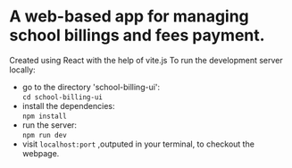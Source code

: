 # A web-based app for managing school billings and fees payment.
Created using React with the help of vite.js
To run the development server locally:
- go to the directory 'school-billing-ui': <br/>
```cd school-billing-ui```
- install the dependencies:<br/>
```npm install```
- run the server:<br/>
```npm run dev```<br/>
- visit ```localhost:port``` ,outputed in your terminal, to checkout the webpage.
